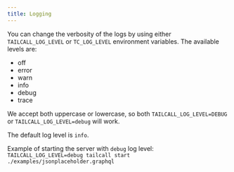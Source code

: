 ```yaml
---
title: Logging
---
```


You can change the verbosity of the logs by using either `TAILCALL_LOG_LEVEL` or `TC_LOG_LEVEL` environment variables. The available levels are: 
  * off
  * error
  * warn
  * info
  * debug
  * trace

We accept both uppercase or lowercase, so both `TAILCALL_LOG_LEVEL=DEBUG` or `TAILCALL_LOG_LEVEL=debug` will work. 

The default log level is `info`. 

Example of starting the server with `debug` log level: 
  ```TAILCALL_LOG_LEVEL=debug tailcall start ./examples/jsonplaceholder.graphql```
